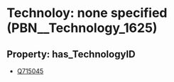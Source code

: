 # Technoloy: __none specified__ (PBN__Technology_1625)

## Property: has_TechnologyID

* [Q715045](Q715045)

